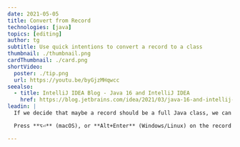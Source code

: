 ```yaml
---
date: 2021-05-05
title: Convert from Record
technologies: [java]
topics: [editing]
author: tg
subtitle: Use quick intentions to convert a record to a class
thumbnail: ./thumbnail.png
cardThumbnail: ./card.png
shortVideo:
  poster: ./tip.png
  url: https://youtu.be/byGjzMHqwcc
seealso:
  - title: IntelliJ IDEA Blog - Java 16 and IntelliJ IDEA
    href: https://blog.jetbrains.com/idea/2021/03/java-16-and-intellij-idea/
leadin: |
  If we decide that maybe a record should be a full Java class, we can get IntelliJ IDEA to automatically convert a record into a Java class.

  Press **⌥⏎** (macOS), or **Alt+Enter** (Windows/Linux) on the record name, and IntelliJ IDEA offers a suggestion to convert the record to a class.

---
```


